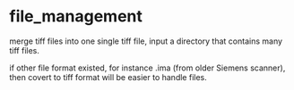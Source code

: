 # file_management
merge tiff files into one single tiff file, input a directory that contains many tiff files. 

if other file format existed, for instance .ima (from older Siemens scanner), then covert to tiff format will be easier to handle files. 
